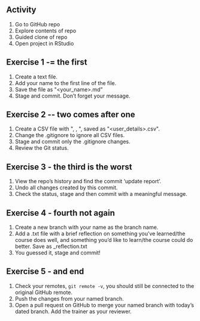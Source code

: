 ## Activity

1. Go to GitHub repo
2. Explore contents of repo
3. Guided clone of repo
4. Open project in RStudio


## Exercise 1 -= the first

1. Create a text file.
2. Add your name to the first line of the file.
3. Save the file as "<your_name>.md”
4. Stage and commit. Don’t forget your message.


## Exercise 2 -- two comes after one

1. Create a CSV file with "<name>, <age>, <location>", saved as "<user_details>.csv".
2. Change the .gitignore to ignore all CSV files.
3. Stage and commit only the .gitignore changes.
4. Review the Git status.


## Exercise 3 - the third is the worst

1. View the repo’s history and find the commit ‘update report’.
2. Undo all changes created by this commit.
3. Check the status, stage and then commit with a meaningful message.


## Exercise 4 - fourth not again

1. Create a new branch with your name as the branch name.
2. Add a .txt file with a brief reflection on something you’ve learned/the course does well, and something you’d like to learn/the course could do better. Save as <name>_reflection.txt
3. You guessed it, stage and commit!


## Exercise 5 - and end

1. Check your remotes, `git remote -v`, you should still be connected to the
original GitHub remote.
2. Push the changes from your named branch.
3. Open a pull request on GitHub to merge your named branch with today’s dated branch. Add the trainer as your reviewer.
